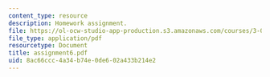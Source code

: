 ```yaml
---
content_type: resource
description: Homework assignment.
file: https://ol-ocw-studio-app-production.s3.amazonaws.com/courses/3-093-information-exploration-becoming-a-savvy-scholar-fall-2006/8ac66ccc4a34b74e0de602a433b214e2_assignment6.pdf
file_type: application/pdf
resourcetype: Document
title: assignment6.pdf
uid: 8ac66ccc-4a34-b74e-0de6-02a433b214e2
---
```


